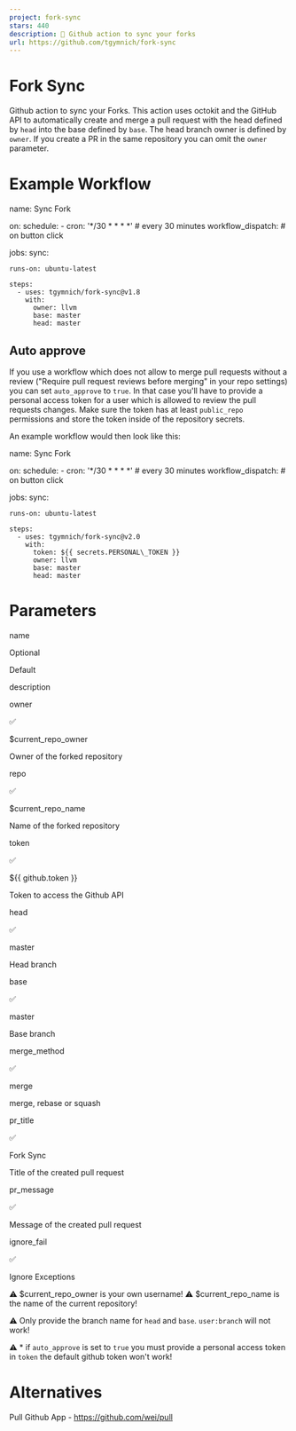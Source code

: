 ```yaml
---
project: fork-sync
stars: 440
description: 🔄 Github action to sync your forks
url: https://github.com/tgymnich/fork-sync
---
```


Fork Sync
=========

Github action to sync your Forks. This action uses octokit and the GitHub API to automatically create and merge a pull request with the head defined by `head` into the base defined by `base`. The head branch owner is defined by `owner`. If you create a PR in the same repository you can omit the `owner` parameter.

Example Workflow
================

name: Sync Fork

on:
  schedule:
    - cron: '\*/30 \* \* \* \*' # every 30 minutes
  workflow\_dispatch: # on button click

jobs:
  sync:

    runs-on: ubuntu-latest

    steps:
      - uses: tgymnich/fork-sync@v1.8
        with:
          owner: llvm
          base: master
          head: master

Auto approve
------------

If you use a workflow which does not allow to merge pull requests without a review ("Require pull request reviews before merging" in your repo settings) you can set `auto_approve` to `true`. In that case you'll have to provide a personal access token for a user which is allowed to review the pull requests changes. Make sure the token has at least `public_repo` permissions and store the token inside of the repository secrets.

An example workflow would then look like this:

name: Sync Fork

on:
  schedule:
    - cron: '\*/30 \* \* \* \*' # every 30 minutes
  workflow\_dispatch: # on button click

jobs:
  sync:

    runs-on: ubuntu-latest

    steps:
      - uses: tgymnich/fork-sync@v2.0
        with:
          token: ${{ secrets.PERSONAL\_TOKEN }}
          owner: llvm
          base: master
          head: master

Parameters
==========

name

Optional

Default

description

owner

✅

$current\_repo\_owner

Owner of the forked repository

repo

✅

$current\_repo\_name

Name of the forked repository

token

✅

${{ github.token }}

Token to access the Github API

head

✅

master

Head branch

base

✅

master

Base branch

merge\_method

✅

merge

merge, rebase or squash

pr\_title

✅

Fork Sync

Title of the created pull request

pr\_message

✅

Message of the created pull request

ignore\_fail

✅

Ignore Exceptions

⚠️ $current\_repo\_owner is your own username! ⚠️ $current\_repo\_name is the name of the current repository!

⚠️ Only provide the branch name for `head` and `base`. `user:branch` will not work!

⚠️ \* if `auto_approve` is set to `true` you must provide a personal access token in `token` the default github token won't work!

Alternatives
============

Pull Github App - https://github.com/wei/pull
